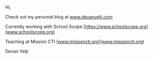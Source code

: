 Hi,

Check out my personal blog at www.devanvelji.com

Currently working with School Scope [https://www.schoolscope.org](www.schoolscope.org)

Teaching at Mission CTI [www.missioncti.org](www.missioncti.org)

Devan Velji 
